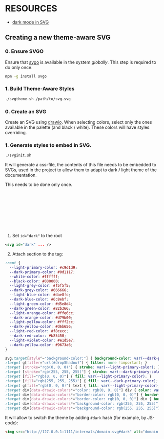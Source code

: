 # RESOURCES

- [dark mode in SVG](http://jgraph.github.io/drawio-github/DARK-MODE.html)

## Creating a new theme-aware SVG

### 0. Ensure SVGO

Ensure that [svgo](https://github.com/svg/svgo) is available in the system *globally*.
This step is required to do only once.

```bash
npm -g install svgo
```

### 1. Build Theme-Aware Styles

```bash
./svgtheme.sh /path/to/svg.svg
```




### 0. Create an SVG

Create an SVG using [drawio](https://github.com/jgraph/drawio). When selecting colors, select only the ones available in the palette (and black / white).
These colors will have styles overriding.

### 1. Generate styles to embed in SVG. 

```bash
./svginit.sh
```

It will generate a css-file, the contents of this file needs to be embedded to SVGs, used in the project to allow them to adapt to dark / light theme of the documentation.

This needs to be done only once.




1. Set `id="dark"` to the root <svg> element:

```xml
<svg id="dark" ... />
```

2. Attach <styles> section to the <defs> tag:

```css
:root {
  --light-primary-color: #c9d1d9;
  --dark-primary-color: #0d1117;
  --white-color: #ffffff;
  --black-color: #000000;
  --light-grey-color: #f5f5f5;
  --dark-grey-color: #666666;
  --light-blue-color: #dae8fc;
  --dark-blue-color: #6c8ebf;
  --light-green-color: #d5e8d4;
  --dark-green-color: #82b366;
  --light-orange-color: #ffe6cc;
  --dark-orange-color: #d79b00;
  --light-yellow-color: #fff2cc;
  --dark-yellow-color: #d6b656;
  --light-red-color: #f8cecc;
  --dark-red-color: #b85450;
  --light-violet-color: #e1d5e7;
  --dark-yellow-color: #9673a6;
}

svg:target[style^="background-color:"] { background-color: var(--dark-primary-color) !important; }
:target g[filter="url(#dropShadow)"] { filter: none !important; }
:target [stroke="rgb(0, 0, 0)"] { stroke: var(--light-primary-color); }
:target [stroke="rgb(255, 255, 255)"] { stroke: var(--dark-primary-color); }
:target [fill="rgb(0, 0, 0)"] { fill: var(--light-primary-color); }
:target [fill="rgb(255, 255, 255)"] { fill: var(--dark-primary-color); }
:target g[fill="rgb(0, 0, 0)"] text { fill: var(--light-primary-color); }
:target div[data-drawio-colors*="color: rgb(0, 0, 0)"] div { color: var(--light-primary-color) !important; }
:target div[data-drawio-colors*="border-color: rgb(0, 0, 0)"] { border-color: var(--light-primary-color) !important; }
:target div[data-drawio-colors*="border-color: rgb(0, 0, 0)"] div { border-color: var(--light-primary-color) !important; }
:target div[data-drawio-colors*="background-color: rgb(255, 255, 255)"] { background-color: var(--dark-primary-color) !important; }
:target div[data-drawio-colors*="background-color: rgb(255, 255, 255)"] div { background-color: var(--dark-primary-color) !important; }
```

It will allow to switch the theme by adding `#dark` hash (for example, by JS-code):

```html
<img src="http://127.0.0.1:1111/intervals/domain.svg#dark" alt="domain.svg" />
```
